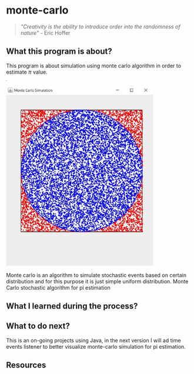 # monte-carlo

> *"Creativity is the ability to introduce order into the randomness of nature"* - Eric Hoffer

## What this program is about?
This program is about simulation using monte carlo algorithm in order to estimate $\pi$ value. <hr width=0>
<img src="img/preview.JPG" alt="monte-carlo-preview" width="400"/>




Monte carlo is an algorithm to simulate stochastic events based on certain distribution and for this purpose it is just simple uniform distribution.
Monte Carlo stochastic algorithm for pi estimation</br>

## What I learned during the process?




## What to do next?
This is an on-going projects using Java, in the next version I will ad time events listener to better visualize monte-carlo simulation for pi estimation.


## Resources

